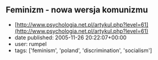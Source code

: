 ## Feminizm - nowa wersja komunizmu
 - [http://www.psychologia.net.pl/artykul.php?level=61](http://www.psychologia.net.pl/artykul.php?level=61)
 - date published: 2005-11-26 20:22:07+00:00
 - user: rumpel
 - tags: ['feminism', 'poland', 'discrimination', 'socialism']

